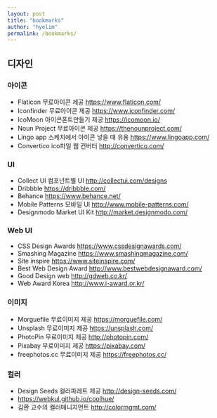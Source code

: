 ```yaml
---
layout: post
title: "bookmarks"
author: "hyelim"
permalink: /bookmarks/
---
```


## 디자인
### 아이콘 
- Flaticon 무료아이콘 제공 https://www.flaticon.com/
- Iconfinder 무료아이콘 제공 https://www.iconfinder.com/
- IcoMoon 아이콘폰트만들기 제공 https://icomoon.io/
- Noun Project 무료아이콘 제공 https://thenounproject.com/
- Lingo app 스케치에서 아이콘 넣을 때 유용 https://www.lingoapp.com/
- Convertico ico파일 웹 컨버터 http://convertico.com/

### UI
- Collect UI 컴포넌트별 UI http://collectui.com/designs
- Dribbble https://dribbble.com/
- Behance https://www.behance.net/
- Mobile Patterns 모바일 UI http://www.mobile-patterns.com/
- Designmodo Market UI Kit http://market.designmodo.com/

### Web UI
- CSS Design Awards https://www.cssdesignawards.com/
- Smashing Magazine https://www.smashingmagazine.com/
- Site inspire https://www.siteinspire.com/
- Best Web Design Award http://www.bestwebdesignaward.com/
- Good Design web http://gdweb.co.kr/
- Web Award Korea http://www.i-award.or.kr/

### 이미지
- Morguefile 무료이미지 제공 https://morguefile.com/
- Unsplash 무료이미지 제공 https://unsplash.com/
- PhotoPin 무료이미지 제공 http://photopin.com/
- Pixabay 무료이미지 제공 https://pixabay.com/
- freephotos.cc 무료이미지 제공 https://freephotos.cc/

### 컬러
- Design Seeds 컬러파레트 제공 http://design-seeds.com/
- https://webkul.github.io/coolhue/
- 김환 교수의 컬러매니지먼트 http://colormgmt.com/


